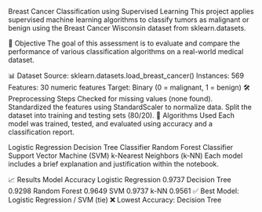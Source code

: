  Breast Cancer Classification using Supervised Learning
This project applies supervised machine learning algorithms to classify tumors as malignant or benign using the Breast Cancer Wisconsin dataset from sklearn.datasets.

🎯 Objective
The goal of this assessment is to evaluate and compare the performance of various classification algorithms on a real-world medical dataset.

📊 Dataset
Source: sklearn.datasets.load_breast_cancer()
Instances: 569
Features: 30 numeric features
Target: Binary (0 = malignant, 1 = benign)
🛠️ Preprocessing Steps
Checked for missing values (none found).
Standardized the features using StandardScaler to normalize data.
Split the dataset into training and testing sets (80/20).
🧪 Algorithms Used
Each model was trained, tested, and evaluated using accuracy and a classification report.

Logistic Regression
Decision Tree Classifier
Random Forest Classifier
Support Vector Machine (SVM)
k-Nearest Neighbors (k-NN)
Each model includes a brief explanation and justification within the notebook.

📈 Results
Model	Accuracy
Logistic Regression	0.9737
Decision Tree	0.9298
Random Forest	0.9649
SVM	0.9737
k-NN	0.9561
✅ Best Model: Logistic Regression / SVM (tie)
❌ Lowest Accuracy: Decision Tree

